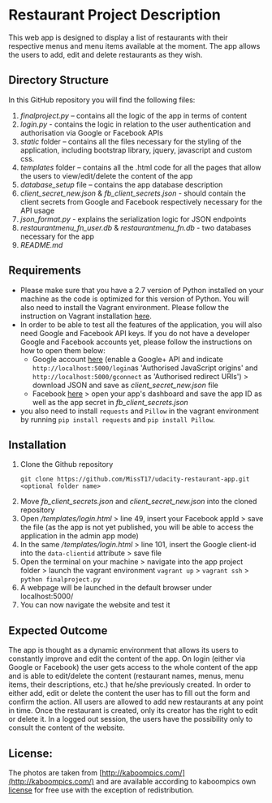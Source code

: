 # Restaurant Project Description
This web app is designed to display a list of restaurants with their respective menus and menu items available at the moment. The app allows the users to add, edit and delete restaurants as they wish.  

## Directory Structure
In this GitHub repository you will find the following files:
1. *finalproject.py* – contains all the logic of the app in terms of content
2. *login.py* - contains the logic in relation to the user authentication and authorisation via Google or Facebook APIs
3. *static* folder – contains all the files necessary for the styling of the application, including bootstrap library, jquery, javascript and custom css.
4. *templates* folder – contains all the .html code for all the pages that allow the users to view/edit/delete the content of the app
5. *database_setup* file – contains the app database description
6. *client_secret_new.json* & *fb_client_secrets.json* - should contain the client secrets from Google and Facebook respectively necessary for the API usage
7. *json_format.py* - explains the serialization logic for JSON endpoints 
8. *restaurantmenu_fn_user.db* & *restaurantmenu_fn.db* - two databases necessary for the app 
9. *README.md*

## Requirements
- Please make sure that you have a 2.7 version of Python installed on your machine as the code is optimized for this version of Python. You will also need to install the Vagrant environment. Please follow the instruction on Vagrant installation [here](https://classroom.udacity.com/nanodegrees/nd004/parts/8d3e23e1-9ab6-47eb-b4f3-d5dc7ef27bf0/modules/348776022975461/lessons/3967218625/concepts/39636486110923).
- In order to be able to test all the features of the application, you will also need Google and Facebook API keys. If you do not have a developer Google and Facebook accounts yet, please follow the instructions on how to open them below:
    - Google account [here](https://developers.google.com/identity/sign-in/web/devconsole-project) (enable a Google+ API and indicate `http://localhost:5000/login`as 'Authorised JavaScript origins' and
`http://localhost:5000/gconnect` as 'Authorised redirect URIs') > download JSON and save as *client_secret_new.json* file
    - Facebook [here](https://developers.facebook.com/docs/pages/getting-started/) > open your app's dashboard and save the app ID as well as the app secret in *fb_client_secrets.json*
- you also need to install `requests` and `Pillow` in the vagrant environment by running `pip install requests` and `pip install Pillow`.

## Installation
1. Clone the Github repository
    ```
    git clone https://github.com/MissT17/udacity-restaurant-app.git <optional folder name>
    ```
2. Move *fb_client_secrets.json* and *client_secret_new.json* into the cloned repository
3. Open */templates/login.html* > line 49, insert your Facebook appId > save the file (as the app is not yet published, you will be able to access the application in the admin app mode)
4. In the same */templates/login.html* > line 101, insert the Google client-id into the `data-clientid` attribute > save file
5. Open the terminal on your machine > navigate into the app project folder > launch the vagrant environment `vagrant up` > `vagrant ssh` > `python finalproject.py`
6. A webpage will be launched in the default browser under localhost:5000/
7. You can now navigate the website and test it

## Expected Outcome
The app is thought as a dynamic environment that allows its users to constantly improve and edit the content of the app. On login (either via Google or Facebook) the user gets access to the whole content of the app and is able to edit/delete the content (restaurant names, menus, menu items, their descriptions, etc.) that he/she previously created. In order to either add, edit or delete the content the user has to fill out the form and confirm the action. All users are allowed to add new restaurants at any point in time. Once the restaurant is created, only its creator has the right to edit or delete it. In a logged out session, the users have the possibility only to consult the content of the website.

## License:
The photos are taken from [http://kaboompics.com/](http://kaboompics.com/) and are available according to kaboompics own [license](https://kaboompics.com/page/license-and-faq) for free use with the exception of redistribution.